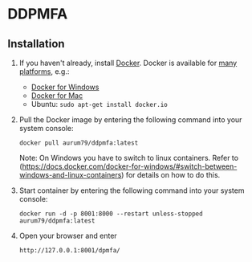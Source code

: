 DDPMFA
======

Installation
------------

1) If you haven't already, install [Docker](https://www.docker.com/). Docker is available for [many platforms](https://docs.docker.com/engine/installation/), e.g.:
   
   - [Docker for Windows](https://www.docker.com/docker-windows)
   - [Docker for Mac](https://www.docker.com/docker-mac)
   - Ubuntu: `sudo apt-get install docker.io`

2) Pull the Docker image by entering the following command into your system console:
   
   ```
   docker pull aurum79/ddpmfa:latest
   ```
   
   Note: On Windows you have to switch to linux containers. Refer to (https://docs.docker.com/docker-for-windows/#switch-between-windows-and-linux-containers) for details on how to do this.
   
3) Start container by entering the following command into your system console:
   
   ```
   docker run -d -p 8001:8000 --restart unless-stopped aurum79/ddpmfa:latest
   ```
4) Open your browser and enter
   
   ```
   http://127.0.0.1:8001/dpmfa/
   ```
